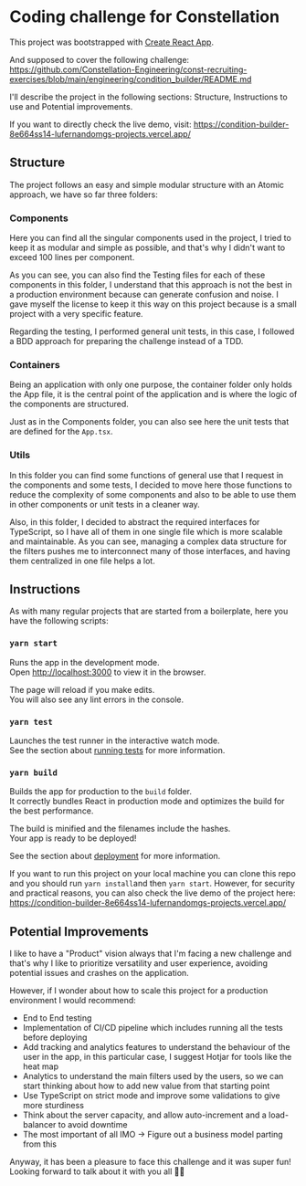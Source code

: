 # Coding challenge for Constellation 

This project was bootstrapped with [Create React App](https://github.com/facebook/create-react-app).

And supposed to cover the following challenge: https://github.com/Constellation-Engineering/const-recruiting-exercises/blob/main/engineering/condition_builder/README.md

I'll describe the project in the following sections: Structure, Instructions to use and Potential improvements. 

If you want to directly check the live demo, visit: https://condition-builder-8e664ss14-lufernandomgs-projects.vercel.app/

## Structure

The project follows an easy and simple modular structure with an Atomic approach, we have so far three folders:

### Components
Here you can find all the singular components used in the project, I tried to keep it as modular and simple as possible, and that's why I didn't want to exceed 100 lines per component.

As you can see, you can also find the Testing files for each of these components in this folder, I understand that this approach is not the best in a production environment because can generate confusion and noise. I gave myself the license to keep it this way on this project because is a small project with a very specific feature.

Regarding the testing, I performed general unit tests, in this case, I followed a BDD approach for preparing the challenge instead of a TDD.

### Containers
Being an application with only one purpose, the container folder only holds the App file, it is the central point of the application and is where the logic of the components are structured.

Just as in the Components folder, you can also see here the unit tests that are defined for the ```App.tsx```.

### Utils
In this folder you can find some functions of general use that I request in the components and some tests, I decided to move here those functions to reduce the complexity of some components and also to be able to use them in other components or unit tests in a cleaner way.

Also, in this folder, I decided to abstract the required interfaces for TypeScript, so I have all of them in one single file which is more scalable and maintainable. As you can see, managing a complex data structure for the filters pushes me to interconnect many of those interfaces, and having them centralized in one file helps a lot.

## Instructions

As with many regular projects that are started from a boilerplate, here you have the following scripts:

### `yarn start`

Runs the app in the development mode.\
Open [http://localhost:3000](http://localhost:3000) to view it in the browser.

The page will reload if you make edits.\
You will also see any lint errors in the console.

### `yarn test`

Launches the test runner in the interactive watch mode.\
See the section about [running tests](https://facebook.github.io/create-react-app/docs/running-tests) for more information.

### `yarn build`

Builds the app for production to the `build` folder.\
It correctly bundles React in production mode and optimizes the build for the best performance.

The build is minified and the filenames include the hashes.\
Your app is ready to be deployed!

See the section about [deployment](https://facebook.github.io/create-react-app/docs/deployment) for more information.

If you want to run this project on your local machine you can clone this repo and you should run ```yarn install```and then ```yarn start```. However, for security and practical reasons, you can also check the live demo of the project here: https://condition-builder-8e664ss14-lufernandomgs-projects.vercel.app/


## Potential Improvements

I like to have a "Product" vision always that I'm facing a new challenge and that's why I like to prioritize versatility and user experience, avoiding potential issues and crashes on the application.

However, if I wonder about how to scale this project for a production environment I would recommend:
- End to End testing
- Implementation of CI/CD pipeline which includes running all the tests before deploying
- Add tracking and analytics features to understand the behaviour of the user in the app, in this particular case, I suggest Hotjar for tools like the heat map
- Analytics to understand the main filters used by the users, so we can start thinking about how to add new value from that starting point
- Use TypeScript on strict mode and improve some validations to give more sturdiness
- Think about the server capacity, and allow auto-increment and a load-balancer to avoid downtime
- The most important of all IMO -> Figure out a business model parting from this


Anyway, it has been a pleasure to face this challenge and it was super fun! Looking forward to talk about it with you all 🙌🏻